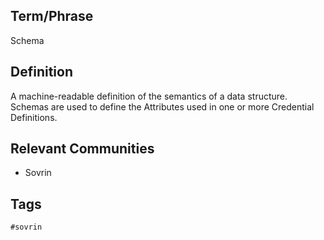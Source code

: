 ## Term/Phrase
Schema

## Definition
A machine-readable definition of the semantics of a data structure. Schemas are used to define the Attributes used in one or more Credential Definitions.

## Relevant Communities
* Sovrin

## Tags
```
#sovrin
```
